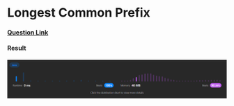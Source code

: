 # Longest Common Prefix

#### [Question Link](https://leetcode.com/problems/longest-common-prefix/)

#### Result
![result](Result.png)